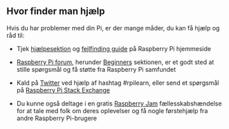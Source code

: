 ## Hvor finder man hjælp

Hvis du har problemer med din Pi, er der mange måder, du kan få hjælp og råd til:

+ Tjek [hjælpesektion](https://www.raspberrypi.org/help/) og [fejlfinding guide](https://www.raspberrypi.org/learning/troubleshooting-guide/) på Raspberry Pi hjemmeside

+ [Raspberry Pi forum](https://www.raspberrypi.org/forums), herunder [Beginners](https://www.raspberrypi.org/forums/viewforum.php?f=91) sektionen, er et godt sted at stille spørgsmål og få støtte fra Raspberry Pi samfundet

+ Kald på [Twitter](https://twitter.com) ved hjælp af hashtag #rpilearn, eller send et spørgsmål på [Raspberry Pi Stack Exchange](https://raspberrypi.stackexchange.com/)

+ Du kunne også deltage i en gratis [Raspberry Jam](https://rpf.io/jam) fællesskabshændelse for at tale med folk om deres oplevelser og få nogle førstehjælp fra andre Raspberry Pi-brugere